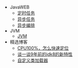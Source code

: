 * JavaWEB
  * [定时任务](JavaWEB/任务管理/定时任务.md)
  * [异步任务](JavaWEB/任务管理/异步任务.md)
  * [异步编排](JavaWEB/任务管理/异步编排.md)
* JVM
    * [JVM](JVM/类加载子系统.md)
* 精选博客
    * [CPU100%，怎么快速定位](md/100.md)
    * [谈一谈9年前的jdk8的新特性](md/谈一谈9年前的jdk8的新特性.md)
    * [自定义类加载器](md/自定义类加载器.md)